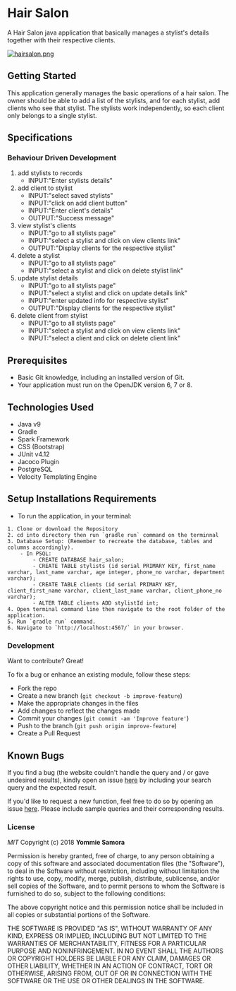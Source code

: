 # Hair Salon

A Hair Salon java application that basically manages a stylist's details together with their respective clients.

[![hairsalon.png](https://i.postimg.cc/VLPPf334/hairsalon.png)](https://postimg.cc/fkCr5gW0)

## Getting Started

This application generally manages the basic operations of a hair salon. The owner should be able to add a list of the stylists, and for each stylist, add clients who see that stylist. The stylists work independently, so each client only belongs to a single stylist.

## Specifications

### Behaviour Driven Development

1. add stylists to records
   - INPUT:"Enter stylists details"
2. add client to stylist
   - INPUT:"select saved stylists"
   - INPUT:"click on add client button"
   - INPUT:"Enter client's details"
   - OUTPUT:"Success message"
3. view stylist's clients
   - INPUT:"go to all stylists page"
   - INPUT:"select a stylist and click on view clients link"
   - OUTPUT:"Display clients for the respective stylist"
4. delete a stylist
   - INPUT:"go to all stylists page"
   - INPUT:"select a stylist and click on delete stylist link"
5. update stylist details
   - INPUT:"go to all stylists page"
   - INPUT:"select a stylist and click on update details link"
   - INPUT:"enter updated info for respective stylist"
   - OUTPUT:"Display clients for the respective stylist"
6. delete client from stylist
   - INPUT:"go to all stylists page"
   - INPUT:"select a stylist and click on view clients link"
   - INPUT:"select a client and click on delete client link"


## Prerequisites

- Basic Git knowledge, including an installed version of Git.
- Your application must run on the OpenJDK version 6, 7 or 8.

## Technologies Used 

- Java v9
- Gradle
- Spark Framework
- CSS (Bootstrap)
- JUnit v4.12
- Jacoco Plugin
- PostgreSQL
- Velocity Templating Engine


## Setup Installations Requirements
   * To run the application, in your terminal:

    1. Clone or download the Repository
    2. cd into directory then run `gradle run` command on the terminnal
    3. Database Setup: (Remember to recreate the database, tables and columns accordingly).
		- In PSQL:
			- CREATE DATABASE hair_salon;
			- CREATE TABLE stylists (id serial PRIMARY KEY, first_name varchar, last_name varchar, age integer, phone_no varchar, department varchar);
			- CREATE TABLE clients (id serial PRIMARY KEY, client_first_name varchar, client_last_name varchar, client_phone_no varchar);
			- ALTER TABLE clients ADD stylistId int;
    4. Open terminal command line then navigate to the root folder of the application.
    5. Run `gradle run` command.
    6. Navigate to `http://localhost:4567/` in your browser.
  

### Development

Want to contribute? Great!

To fix a bug or enhance an existing module, follow these steps:

- Fork the repo
- Create a new branch (`git checkout -b improve-feature`)
- Make the appropriate changes in the files
- Add changes to reflect the changes made
- Commit your changes (`git commit -am 'Improve feature'`)
- Push to the branch (`git push origin improve-feature`)
- Create a Pull Request 

## Known Bugs

If you find a bug (the website couldn't handle the query and / or gave undesired results), kindly open an issue [here](https://github.com/yomZsamora/Hair-Salon/issues/new) by including your search query and the expected result.

If you'd like to request a new function, feel free to do so by opening an issue [here](https://github.com/yomZsamora/Hair-Salon/issues/new). Please include sample queries and their corresponding results.

### License

*MIT*
Copyright (c) 2018 **Yommie Samora**

Permission is hereby granted, free of charge, to any person obtaining a copy of this software and associated documentation files (the "Software"), to deal in the Software without restriction, including without limitation the rights to use, copy, modify, merge, publish, distribute, sublicense, and/or sell copies of the Software, and to permit persons to whom the Software is furnished to do so, subject to the following conditions:

The above copyright notice and this permission notice shall be included in all copies or substantial portions of the Software.

THE SOFTWARE IS PROVIDED "AS IS", WITHOUT WARRANTY OF ANY KIND, EXPRESS OR IMPLIED, INCLUDING BUT NOT LIMITED TO THE WARRANTIES OF MERCHANTABILITY, FITNESS FOR A PARTICULAR PURPOSE AND NONINFRINGEMENT. IN NO EVENT SHALL THE AUTHORS OR COPYRIGHT HOLDERS BE LIABLE FOR ANY CLAIM, DAMAGES OR OTHER LIABILITY, WHETHER IN AN ACTION OF CONTRACT, TORT OR OTHERWISE, ARISING FROM, OUT OF OR IN CONNECTION WITH THE SOFTWARE OR THE USE OR OTHER DEALINGS IN THE SOFTWARE.




